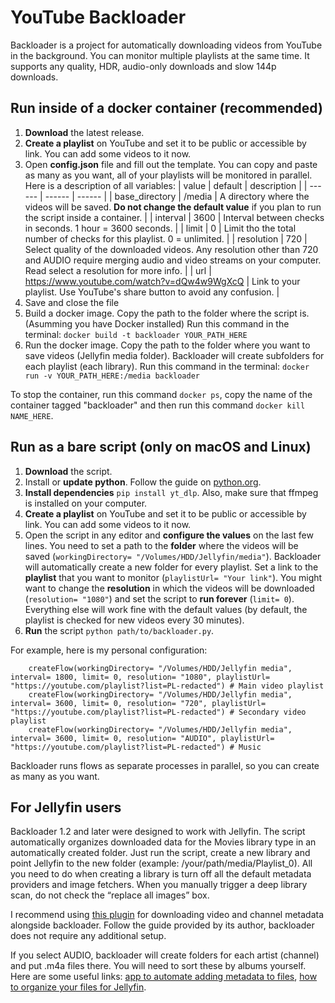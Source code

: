 # YouTube Backloader

Backloader is a project for automatically downloading videos from YouTube in the background. You can monitor multiple playlists at the same time. It supports any quality, HDR, audio-only downloads and slow 144p downloads.


## Run inside of a docker container (recommended)

1. **Download** the latest release. 
2. **Create a playlist** on YouTube and set it to be public or accessible by link. You can add some videos to it now.
3. Open **config.json** file and fill out the template. You can copy and paste as many as you want, all of your playlists will be monitored in parallel. Here is a description of all variables:
    | value | default | description |
    | ------ | ------ | ------ |
    | base_directory | /media | A directory where the videos will be saved. **Do not change the default value** if you plan to run the script inside a container. |
    | interval | 3600 | Interval between checks in seconds. 1 hour = 3600 seconds. |
    | limit | 0 | Limit tho the total number of checks for this playlist. 0 = unlimited. |
    | resolution | 720 | Select quality of the downloaded videos. Any resolution other than 720 and AUDIO require merging audio and video streams on your computer. Read select a resolution for more info. |
    | url | https://www.youtube.com/watch?v=dQw4w9WgXcQ | Link to your playlist. Use YouTube's share button to avoid any confusion. |
4. Save and close the file
5. Build a docker image. Copy the path to the folder where the script is. (Asumming you have Docker installed) Run this command in the terminal: `docker build -t backloader YOUR_PATH_HERE` 
6. Run the docker image. Copy the path to the folder where you want to save videos (Jellyfin media folder). Backloader will create subfolders for each playlist (each library). Run this command in the terminal: `docker run -v YOUR_PATH_HERE:/media backloader`

To stop the container, run this command `docker ps`, copy the name of the container tagged "backloader" and then run this command `docker kill NAME_HERE`.


## Run as a bare script (only on macOS and Linux)

1. **Download** the script. 
2. Install or **update python**. Follow the guide on [python.org](http://python.org).
3. **Install dependencies** `pip install yt_dlp`. Also, make sure that ffmpeg is installed on your computer.
4. **Create a playlist** on YouTube and set it to be public or accessible by link. You can add some videos to it now.
5. Open the script in any editor and **configure the values** on the last few lines. You need to set a path to the **folder** where the videos will be saved (`workingDirectory= "/Volumes/HDD/Jellyfin/media"`). Backloader will automatically create a new folder for every playlist. Set a link to the **playlist** that you want to monitor (`playlistUrl= "Your link"`). You might want to change the **resolution** in which the videos will be downloaded (`resolution= "1080"`) and set the script to **run forever** (`limit= 0`). Everything else will work fine with the default values (by default, the playlist is checked for new videos every 30 minutes). 
6. **Run** the script `python path/to/backloader.py`.

For example, here is my personal configuration:
```
    createFlow(workingDirectory= "/Volumes/HDD/Jellyfin media", interval= 1800, limit= 0, resolution= "1080", playlistUrl= "https://youtube.com/playlist?list=PL-redacted") # Main video playlist
    createFlow(workingDirectory= "/Volumes/HDD/Jellyfin media", interval= 3600, limit= 0, resolution= "720", playlistUrl= "https://youtube.com/playlist?list=PL-redacted") # Secondary video playlist
    createFlow(workingDirectory= "/Volumes/HDD/Jellyfin media", interval= 3600, limit= 0, resolution= "AUDIO", playlistUrl= "https://youtube.com/playlist?list=PL-redacted") # Music
```

Backloader runs flows as separate processes in parallel, so you can create as many as you want.


## For Jellyfin users


Backloader 1.2 and later were designed to work with Jellyfin. 
The script automatically organizes downloaded data for the Movies library type in an automatically created folder. 
Just run the script, create a new library and point Jellyfin to the new folder (example: /your/path/media/Playlist_0). All you need to do when creating a library is turn off all the default metadata providers and image fetchers. When you manually trigger a deep library scan, do not check the “replace all images” box.

I recommend using [this plugin](https://github.com/ankenyr/jellyfin-youtube-metadata-plugin) for downloading video and channel metadata alongside backloader. Follow the guide provided by its author, backloader does not require any additional setup.

If you select AUDIO, backloader will create folders for each artist (channel) and put .m4a files there. You will need to sort these by albums yourself. Here are some useful links: [app to automate adding metadata to files](https://picard.musicbrainz.org), [how to organize your files for Jellyfin](https://jellyfin.org/docs/general/server/media/music.html).



